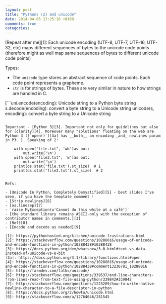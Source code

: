 ```yaml
---
layout: post
title: "Pythons (2) and unicode"
date: 2014-04-05 13:25:16 +0100
comments: true
categories:
---
```


[Repeat after me][1]:  Each unicode encoding (UTF-8, UTF-7, UTF-16, UTF-32, etc) maps different sequences of bytes to the unicode code points (therefore might as well map same sequences of bytes to different unicode code points)

Types:

- The `unicode` type stores an abstract sequence of code points. Each code point represents a grapheme.
- `str` is for strings of bytes. These are very similar in nature to how strings are handled in C.

[```uni.encode(encoding): Unicode string to a Python byte string
s.decode(encoding): convert a byte string to a Unicode string
unicode(s, encoding): convert a byte string to a Unicode string
```][2]

Important - [Python 3][3]. Important not only for guidelines but also for [clarity][4]. Moreover many "solutions" floating on the web are Python 3 ([`open()`][3a] has __both__ an encoding _and_ newlines param in P3. ). Speaking of 2:

    with open("file.txt", 'wb')as out:
        out.write('\n')
    with open("file2.txt", 'w')as out:
        out.write('\n')
    print(os.stat('file.txt').st_size)  # 1
    print(os.stat('file2.txt').st_size)  # 2


Refs:

- [Unicode In Python, Completely Demystified][5] - best slides I've seen, if you have the template comment !
- [Strip newlines][6]
- [os.linesep][7]
- `raise MyException(u'Cannot do this while at a café')`
- [the standard library remains ASCII-only with the exception of contributor names in comments.][3]
- [Ref][8]
- [Encode and decode as needed][9]

[1]: https://pythonhosted.org/kitchen/unicode-frustrations.html
[2]: https://stackoverflow.com/questions/10288016/usage-of-unicode-and-encode-functions-in-python/10288438#10288438
[3]: https://docs.python.org/dev/whatsnew/3.0.html#text-vs-data-instead-of-unicode-vs-8-bit
[3a]: https://docs.python.org/3.1/library/functions.html#open
[4]: https://stackoverflow.com/questions/10288016/usage-of-unicode-and-encode-functions-in-python/10288438#comment13236781_10288016
[5]: http://farmdev.com/talks/unicode/
[6]: http://stackoverflow.com/questions/339537/end-line-characters-from-lines-read-from-text-file-using-python/339842#339842
[7]: http://stackoverflow.com/questions/1223289/how-to-write-native-newline-character-to-a-file-descriptor-in-python
[8]: https://docs.python.org/2/howto/unicode.html
[9]: http://stackoverflow.com/a/12764646/281545
